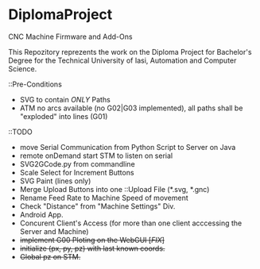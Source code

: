 # DiplomaProject
CNC Machine Firmware and Add-Ons

This Repozitory reprezents the work on the Diploma Project for Bachelor's Degree for the Technical University of Iasi, Automation and Computer Science.

::Pre-Conditions
 - SVG to contain *ONLY* Paths
 - ATM no arcs available (no G02|G03 implemented), all paths shall be "exploded" into lines (G01)



::TODO
 - move Serial Communication from Python Script to Server on Java
 - remote onDemand start STM to listen on serial
 - SVG2GCode.py from commandline
 - Scale Select for Increment Buttons
 - SVG Paint (lines only)
 - Merge Upload Buttons into one ::Upload File (*.svg, *.gnc)
 - Rename Feed Rate to Machine Speed of movement
 - Check "Distance" from "Machine Settings" Div.
 - Android App.
 - Concurent Client's Access (for more than one client acccessing the Server and Machine)
 - <strike>implement G00 Ploting on the WebGUI [*FIX*]</strike>
 - <strike>initialize (px, py, pz) with last known coords.</strike>
 - <strike>Global pz on STM.</strike>
